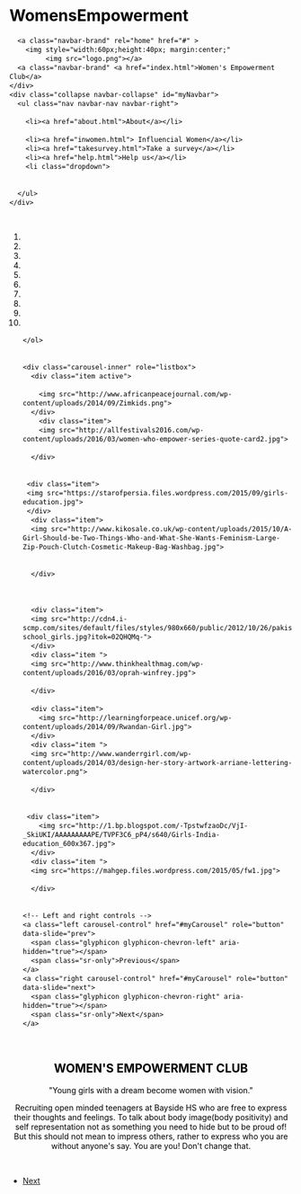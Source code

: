 # WomensEmpowerment
 <!DOCTYPE html>
<html lang="en">
<head>
  <title>Women's Empowerment Club</title>
  <meta charset="utf-8">
  <meta name="viewport" content="width=device-width, initial-scale=1">
  <link rel="stylesheet" href="http://maxcdn.bootstrapcdn.com/bootstrap/3.3.6/css/bootstrap.min.css">
  <script src="https://ajax.googleapis.com/ajax/libs/jquery/1.12.0/jquery.min.js"></script>
  <script src="http://maxcdn.bootstrapcdn.com/bootstrap/3.3.6/js/bootstrap.min.js"></script>
<style>
  .carousel-inner > .item > img,
  .carousel-inner > .item > a > img {
      height: 500px;
      margin: auto;
  
  }
  .carousel-inner{
      background-color: lightpink;
  }
  body {
      
      font:30px Gabriola;
      color:black ;
      
  }
  .navbar-brand{
      font-size: 30px ;
  }
  
  .index{
  background-color:#f5ccff;
        
        padding:10px;
        
        
       box-shadow:5px 5px 5px #ffb3b3 ; 
        border-radius:5px;
        border-style: solid;
  border-width: 2px;
  }
 
  
  </style>
</head>
<body>


      
      <a class="navbar-brand" rel="home" href="#" >
        <img style="width:60px;height:40px; margin:center;"
             <img src="logo.png"></a>
      <a class="navbar-brand" <a href="index.html">Women's Empowerment Club</a>
    </div>
    <div class="collapse navbar-collapse" id="myNavbar">
      <ul class="nav navbar-nav navbar-right">
        
        <li><a href="about.html">About</a></li>
        
        <li><a href="inwomen.html"> Influencial Women</a></li>
        <li><a href="takesurvey.html">Take a survey</a></li>  
        <li><a href="help.html">Help us</a></li>
        <li class="dropdown">
          
        
      </ul>
    </div>
  </div>
</nav>
  


 <div class="container">
  <br>
  <div id="myCarousel" class="carousel slide" data-ride="carousel">
    <!-- Indicators -->
    <ol class="carousel-indicators">
      <li data-target="#myCarousel" data-slide-to="0" class="active"></li>
      <li data-target="#myCarousel" data-slide-to="1"></li>
      <li data-target="#myCarousel" data-slide-to="2"></li>
      <li data-target="#myCarousel" data-slide-to="3"></li>
      <li data-target="#myCarousel" data-slide-to="4"></li>
      <li data-target="#myCarousel" data-slide-to="5"></li>
      <li data-target="#myCarousel" data-slide-to="6"></li>
      <li data-target="#myCarousel" data-slide-to="7"></li>
      <li data-target="#myCarousel" data-slide-to="8"></li>
      <li data-target="#myCarousel" data-slide-to="9"></li>
      
      
      
    </ol>

    
    <div class="carousel-inner" role="listbox">
      <div class="item active">
          
        <img src="http://www.africanpeacejournal.com/wp-content/uploads/2014/09/Zimkids.png">
      </div>
        <div class="item">
        <img src="http://allfestivals2016.com/wp-content/uploads/2016/03/women-who-empower-series-quote-card2.jpg">
      
      </div>


     <div class="item">
     <img src="https://starofpersia.files.wordpress.com/2015/09/girls-education.jpg">
     </div>
      <div class="item">
      <img src="http://www.kikosale.co.uk/wp-content/uploads/2015/10/A-Girl-Should-be-Two-Things-Who-and-What-She-Wants-Feminism-Large-Zip-Pouch-Clutch-Cosmetic-Makeup-Bag-Washbag.jpg">
      
      
      </div>
      
      
      
      <div class="item">
      <img src="http://cdn4.i-scmp.com/sites/default/files/styles/980x660/public/2012/10/26/pakistan-school_girls.jpg?itok=02QHQMq-">
      </div>
      <div class="item ">
      <img src="http://www.thinkhealthmag.com/wp-content/uploads/2016/03/oprah-winfrey.jpg">
      
      </div>

      <div class="item">
        <img src="http://learningforpeace.unicef.org/wp-content/uploads/2014/09/Rwandan-Girl.jpg">
      </div>
      <div class="item ">
      <img src="http://www.wanderrgirl.com/wp-content/uploads/2014/03/design-her-story-artwork-arriane-lettering-watercolor.png">
      
      </div>
   
    
     <div class="item">
        <img src="http://1.bp.blogspot.com/-TpstwfzaoDc/VjI-_SkiUKI/AAAAAAAAAPE/TVPF3C6_pP4/s640/Girls-India-education_600x367.jpg">
      </div>
      <div class="item ">
      <img src="https://mahgep.files.wordpress.com/2015/05/fw1.jpg">
      
      </div>
    

    <!-- Left and right controls -->
    <a class="left carousel-control" href="#myCarousel" role="button" data-slide="prev">
      <span class="glyphicon glyphicon-chevron-left" aria-hidden="true"></span>
      <span class="sr-only">Previous</span>
    </a>
    <a class="right carousel-control" href="#myCarousel" role="button" data-slide="next">
      <span class="glyphicon glyphicon-chevron-right" aria-hidden="true"></span>
      <span class="sr-only">Next</span>
    </a>
  </div>
</div> 
</div>
<br>


<div class="index"><class="container text-center">

<h2><center>WOMEN'S EMPOWERMENT CLUB</center></h2>
  <p><center>"Young girls with a dream become women with vision."</center></p>
  <p><center>Recruiting open minded teenagers at Bayside HS who are free to express their thoughts and feelings. To talk about body image(body positivity) and self representation not as something you need to hide but to be proud of! But this should not mean to impress others, rather to express who you are without anyone's say. You are you! Don't change that. 
</center></p>
</div>

<br>
</div>
<ul class="pager">
  
  <li><a href="about.html">Next</a></li>
</ul>
</body>
</html>
